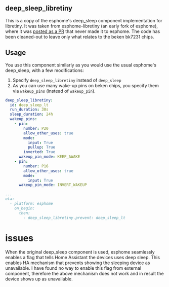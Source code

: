 ## deep_sleep_libretiny
This is a copy of the esphome's deep_sleep component implementation for libretiny. It was taken from esphome-libretiny (an early fork of esphome), where it was [posted as a PR](https://github.com/libretiny-eu/libretiny-esphome/pull/11) that never made it to esphome.
The code has been cleaned-out to leave only what relates to the beken bk7231 chips.

## Usage
You use this component similarly as you would use the usual esphome's deep_sleep, with a few modifications:
1) Specify `deep_sleep_libretiny` instead of `deep_sleep`
2) As you can use many wake-up pins on beken chips, you specify them via `wakeup_pins` (instead of `wakeup_pin`).

```yaml
deep_sleep_libretiny:
  id: deep_sleep_lt
  run_duration: 30s
  sleep_duration: 24h
  wakeup_pins:
    - pin:
        number: P20
        allow_other_uses: true
        mode: 
          input: True
          pullup: True
        inverted: True
      wakeup_pin_mode: KEEP_AWAKE
    - pin:
        number: P16
        allow_other_uses: true
        mode: 
          input: True
      wakeup_pin_mode: INVERT_WAKEUP

...
ota:
  - platform: esphome
    on_begin:
      then:
        - deep_sleep_libretiny.prevent: deep_sleep_lt
```

# issues
When the original deep_sleep component is used, esphome seamlessly enables a flag that tells Home Assistant the devices uses deep sleep. This enables HA mechanism that prevents showing the sleeping device as unavailable.
I have found no way to enable this flag from external component, therefore the above mechanism does not work and in result the device shows up as unavailable.
